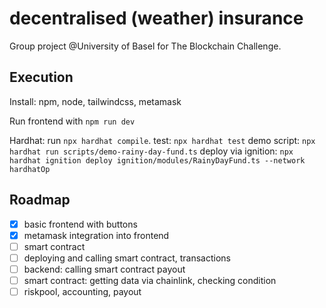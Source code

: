 # decentralised (weather) insurance

Group project @University of Basel for The Blockchain Challenge.

## Execution

Install: npm, node, tailwindcss, metamask

Run frontend with `npm run dev`

Hardhat: run `npx hardhat compile`.
test: `npx hardhat test`
demo script: `npx hardhat run scripts/demo-rainy-day-fund.ts`
deploy via ignition: `npx hardhat ignition deploy ignition/modules/RainyDayFund.ts --network hardhatOp`

## Roadmap

- [x] basic frontend with buttons
- [x] metamask integration into frontend
- [ ] smart contract
- [ ] deploying and calling smart contract, transactions
- [ ] backend: calling smart contract payout
- [ ] smart contract: getting data via chainlink, checking condition
- [ ] riskpool, accounting, payout
